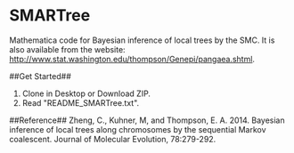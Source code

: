 SMARTree
========

Mathematica code for Bayesian inference of local trees by the SMC. It is also available from the website: http://www.stat.washington.edu/thompson/Genepi/pangaea.shtml.

##Get Started##
1. Clone in Desktop or Download ZIP. 
2. Read "README_SMARTree.txt".

##Reference##
Zheng, C., Kuhner, M, and Thompson, E. A. 2014. Bayesian inference of local trees along chromosomes by the sequential Markov coalescent. Journal of Molecular Evolution, 78:279-292.
